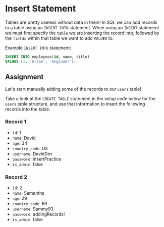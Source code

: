 # Insert Statement

Tables are pretty useless without data in them! In SQL we can add records to a table using an `INSERT INTO` statement. When using an `INSERT` statement we must first specify the `table` we are inserting the record into, followed by the `fields` within that table we want to add `VALUES` to.

Example `INSERT INTO` statement:

```SQL
INSERT INTO employees(id, name, title)
VALUES (1, 'Allan', 'Engineer');
```

## Assignment

Let's start manually adding some of the records to our `users` table!

Take a look at the `CREATE TABLE` statement in the *setup code* below for the `users` table structure, and use that information to insert the following records into the table:

### Record 1

* `id`: 1
* `name`: David
* `age`: 34
* `country_code`:  US
* `username`: DavidDev
* `password`: insertPractice
* `is_admin`: false

### Record 2

* `id`: 2
* `name`: Samantha
* `age`: 29
* `country_code`:  BR
* `username`: Sammy93
* `password`: addingRecords!
* `is_admin`: false
